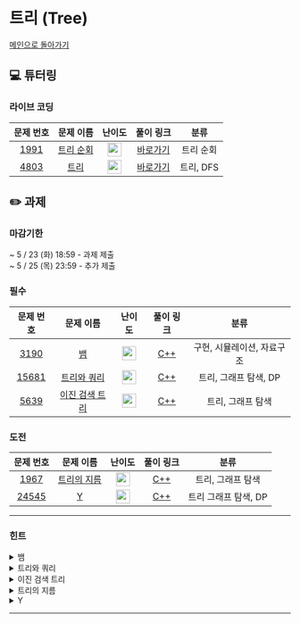 # 트리 (Tree)

[메인으로 돌아가기](https://github.com/Altu-Bitu-Official/Altu-Bitu-4)

## 💻 튜터링

### 라이브 코딩

|                                 문제 번호                                 |                                      문제 이름                                       |                                       난이도                                       |  풀이 링크   |    분류    |
| :-----------------------------------------------------------------------: | :----------------------------------------------------------------------------------: | :--------------------------------------------------------------------------------: | :----------: | :--------: |
|  <a href="https://www.acmicpc.net/problem/1991" target="_blank">1991</a>  |    <a href="https://www.acmicpc.net/problem/1991" target="_blank">트리 순회</a>    | <img height="25px" width="25px" src="https://static.solved.ac/tier_small/10.svg"/>  | [바로가기](https://github.com/Altu-Bitu-Official/Altu-Bitu-4/blob/main/12_%ED%8A%B8%EB%A6%AC/%EB%9D%BC%EC%9D%B4%EB%B8%8C%20%EC%BD%94%EB%94%A9/1991.cpp) |     트리 순회     |
| <a href="https://www.acmicpc.net/problem/4803" target="_blank">4803</a> |   <a href="https://www.acmicpc.net/problem/4803" target="_blank">트리</a>    | <img height="25px" width="25px" src="https://static.solved.ac/tier_small/12.svg"/> | [바로가기](https://github.com/Altu-Bitu-Official/Altu-Bitu-4/blob/main/12_%ED%8A%B8%EB%A6%AC/%EB%9D%BC%EC%9D%B4%EB%B8%8C%20%EC%BD%94%EB%94%A9/4803.cpp) |     트리, DFS     |

## ✏️ 과제

### 마감기한

~ 5 / 23 (화) 18:59 - 과제 제출 </br>
~ 5 / 25 (목) 23:59 - 추가 제출 </br>

### 필수

|                                 문제 번호                                 |                                       문제 이름                                        |                                       난이도                                       | 풀이 링크 |            분류            |
| :-----------------------------------------------------------------------: | :------------------------------------------------------------------------------------: | :--------------------------------------------------------------------------------: | :-------: | :------------------------: |
| <a href="https://www.acmicpc.net/problem/3190" target="_blank">3190</a> | <a href="https://www.acmicpc.net/problem/3190" target="_blank">뱀</a> | <img height="25px" width="25px" src="https://static.solved.ac/tier_small/11.svg"/> |  [C++]()  | 구현, 시뮬레이션, 자료구조 |
| <a href="https://www.acmicpc.net/problem/15681" target="_blank">15681</a> |     <a href="https://www.acmicpc.net/problem/15681" target="_blank">트리와 쿼리</a>     | <img height="25px" width="25px" src="https://static.solved.ac/tier_small/11.svg"/>  |  [C++]()  |             트리, 그래프 탐색, DP             |
|  <a href="https://www.acmicpc.net/problem/5639" target="_blank">5639</a>  |       <a href="https://www.acmicpc.net/problem/5639" target="_blank">이진 검색 트리</a>       | <img height="25px" width="25px" src="https://static.solved.ac/tier_small/11.svg"/> |  [C++]()  |             트리, 그래프 탐색             |

### 도전

|                                                 문제 번호                                                  |                                                      문제 이름                                                      |                                       난이도                                       | 풀이 링크 | 분류 |
| :--------------------------------------------------------------------------------------------------------: | :-----------------------------------------------------------------------------------------------------------------: | :--------------------------------------------------------------------------------: | :-------: | :--: |
|                  <a href="https://www.acmicpc.net/problem/1967" target="_blank">1967</a>                   |                       <a href="https://www.acmicpc.net/problem/1967" target="_blank">트리의 지름</a>                       | <img height="25px" width="25px" src="https://static.solved.ac/tier_small/12.svg"/> |  [C++]()  |  트리, 그래프 탐색  |
| <a href="https://www.acmicpc.net/problem/24545" target="_blank">24545</a> | <a href="https://www.acmicpc.net/problem/24545" target="_blank">Y</a> |   <img height="25px" width="25px" src="https://static.solved.ac/tier_small/16.svg"/>             |  [C++]()  |  트리 그래프 탐색, DP  |
---

### 힌트

<details>
<summary>뱀</summary>
<div markdown="1">
&nbsp;&nbsp;&nbsp;&nbsp;뱀의 머리와 꼬리에 변화가 생기고 있네요! 어떤 자료구조가 필요할까요? 뱀의 현재 위치를 직접 나타내보는 것도 좋을 것 같네요.
</div>
</details>

<details>
<summary>트리와 쿼리</summary>
<div markdown="1">
&nbsp;&nbsp;&nbsp;&nbsp;모든 정점을 각각 루트로 하는 서브트리에서의 정점의 수를 빠르게 구해 둘 방법이 무엇일까요? 앞서 배운 알고리즘을 떠올려보세요!
</div>
</details>

<details>
<summary>이진 검색 트리</summary>
<div markdown="1">
&nbsp;&nbsp;&nbsp;&nbsp;전위 순회한 결과를 루트와 왼쪽 오른쪽으로 나눠보고 후위 순회의 순서를 떠올려보세요!
</div>
</details>

<details>
<summary>트리의 지름</summary>
<div markdown="1">
&nbsp;&nbsp;&nbsp;&nbsp;지름을 이루는 노드의 특징은 무엇일까요?
</div>
</details>

<details>
<summary>Y</summary>
<div markdown="1">
&nbsp;&nbsp;&nbsp;&nbsp;사용할 수 있는 정점의 종류를 고려해서 트리의 모양을 추측해보세요! 또 N이 생각보다 큰 것 같아요!
</div>
</details>


---
